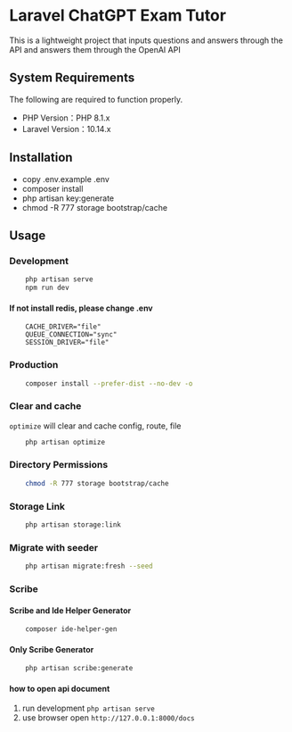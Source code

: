 # Laravel ChatGPT Exam Tutor
This is a lightweight project that inputs questions and answers through the API and answers them through the OpenAI API


## System Requirements

The following are required to function properly.

* PHP Version：PHP 8.1.x
* Laravel Version：10.14.x

## Installation

* copy .env.example .env
* composer install
* php artisan key:generate
* chmod -R 777 storage bootstrap/cache

## Usage

### Development

```bash
    php artisan serve
    npm run dev
```

#### If not install redis, please change .env

```
    CACHE_DRIVER="file"
    QUEUE_CONNECTION="sync"
    SESSION_DRIVER="file"
```

### Production

```bash
    composer install --prefer-dist --no-dev -o
```

### Clear and cache

```optimize``` will clear and cache config, route, file

```bash
    php artisan optimize
```

### Directory Permissions

```bash
    chmod -R 777 storage bootstrap/cache
```

### Storage Link

```bash
    php artisan storage:link
```

### Migrate with seeder

```bash
    php artisan migrate:fresh --seed
```

### Scribe

#### Scribe and Ide Helper Generator

```bash
    composer ide-helper-gen
```

#### Only Scribe Generator

```bash
    php artisan scribe:generate
```

#### how to open api document

1. run development ```php artisan serve```
2. use browser open ```http://127.0.0.1:8000/docs```

